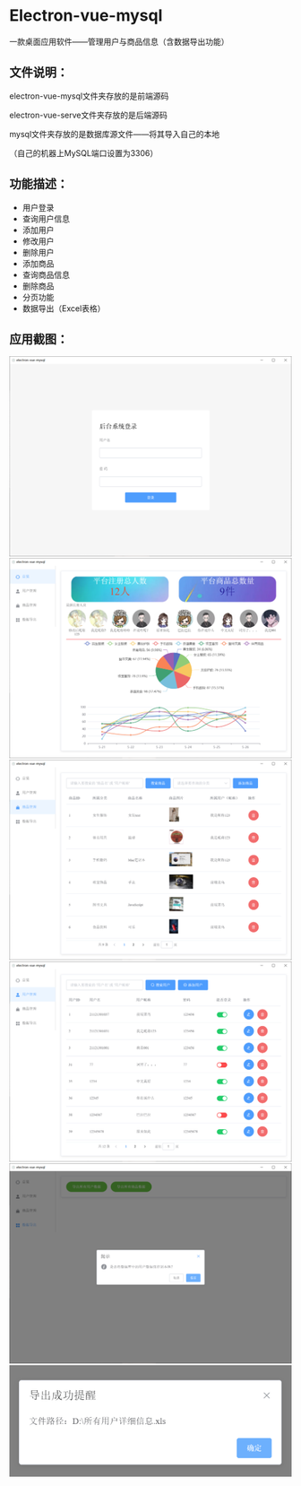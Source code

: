 # Electron-vue-mysql
一款桌面应用软件——管理用户与商品信息（含数据导出功能）

## 文件说明：

electron-vue-mysql文件夹存放的是前端源码

electron-vue-serve文件夹存放的是后端源码

mysql文件夹存放的是数据库源文件——将其导入自己的本地

（自己的机器上MySQL端口设置为3306）

## 功能描述：

- 用户登录
- 查询用户信息
- 添加用户
- 修改用户
- 删除用户
- 添加商品
- 查询商品信息
- 删除商品
- 分页功能
- 数据导出（Excel表格）

## 应用截图：

![1](https://github.com/Web-Wss/Electron-vue-mysql/blob/main/1.png)
![2](https://github.com/Web-Wss/Electron-vue-mysql/blob/main/2.png)
![3](https://github.com/Web-Wss/Electron-vue-mysql/blob/main/3.png)
![4](https://github.com/Web-Wss/Electron-vue-mysql/blob/main/4.png)
![5](https://github.com/Web-Wss/Electron-vue-mysql/blob/main/5.png)
![6](https://github.com/Web-Wss/Electron-vue-mysql/blob/main/6.png)
